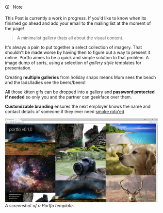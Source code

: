 <div  class="markdown-info">
<div  class="markdown-info-header">&#128712;  &nbsp; Note</div>
<div  class="markdown-info-body">

This Post is currently a work in progress. If you'd like to know when its finished go ahead and add your email to the mailing list at the moment of the page!

</div>
</div>

 > A minimalist gallery thats all about the visual content.

It's always a pain to put together a select collection of imagery. That shouldn't be made worse by having then to figure out a way to present it online. Portfo aimes to be a quick and simple solution to that problem. A image dump of sorts, using a selection of *gallery style* templates for presentation. 

Creating **multiple galleries** from holiday snaps means Mum sees the beach and the lads/ladies see the beers/beers!

All those kitten gifs can be dropped into a gallery and **password protected if needed**  so only you and the partner can geekface over them.

**Customizable branding** ensures the next employer knows the name and contact details of someone if they ever need [smoke roto'ed](https://www.youtube.com/watch?v=QEkuHBpvJw0).

![portfo screenshot](readme_cover.jpg "portfo screenshot")
*A screenshot of a Portfo template.*